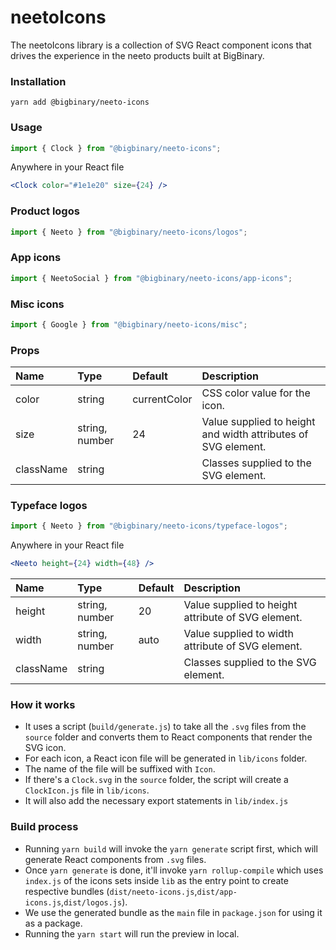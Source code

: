 # neetoIcons

The neetoIcons library is a collection of SVG React component icons that drives the experience in the neeto products built at BigBinary.

### Installation

```
yarn add @bigbinary/neeto-icons
```

### Usage

```javascript
import { Clock } from "@bigbinary/neeto-icons";
```

Anywhere in your React file

```jsx
<Clock color="#1e1e20" size={24} />
```

### Product logos

```javascript
import { Neeto } from "@bigbinary/neeto-icons/logos";
```

### App icons

```javascript
import { NeetoSocial } from "@bigbinary/neeto-icons/app-icons";
```

### Misc icons

```javascript
import { Google } from "@bigbinary/neeto-icons/misc";
```

### Props

| Name      | Type           | Default      | Description                                                   |
| :-------- | :------------- | :----------- | :------------------------------------------------------------ |
| color     | string         | currentColor | CSS color value for the icon.                                 |
| size      | string, number | 24           | Value supplied to height and width attributes of SVG element. |
| className | string         |              | Classes supplied to the SVG element.                          |

### Typeface logos

```javascript
import { Neeto } from "@bigbinary/neeto-icons/typeface-logos";
```

Anywhere in your React file

```jsx
<Neeto height={24} width={48} />
```

| Name      | Type           | Default      | Description                                                   |
| :-------- | :------------- | :----------- | :------------------------------------------------------------ |
| height      | string, number | 20           | Value supplied to height attribute of SVG element. |
| width      | string, number | auto           | Value supplied to width attribute of SVG element. |
| className | string         |              | Classes supplied to the SVG element.                          |


### How it works

- It uses a script (`build/generate.js`) to take all the `.svg` files from the `source` folder and converts them to React components that render the SVG icon.
- For each icon, a React icon file will be generated in `lib/icons` folder.
- The name of the file will be suffixed with `Icon`.
- If there's a `Clock.svg` in the `source` folder, the script will create a `ClockIcon.js` file in `lib/icons`.
- It will also add the necessary export statements in `lib/index.js`

### Build process

- Running `yarn build` will invoke the `yarn generate` script first, which will generate React components from `.svg` files.
- Once `yarn generate` is done, it'll invoke `yarn rollup-compile` which uses `index.js` of the icons sets inside `lib` as the entry point to create respective bundles (`dist/neeto-icons.js`,`dist/app-icons.js`,`dist/logos.js`).
- We use the generated bundle as the `main` file in `package.json` for using it as a package.
- Running the `yarn start` will run the preview in local.
